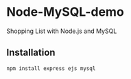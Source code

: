 # Node-MySQL-demo
Shopping List with Node.js and MySQL

## Installation
```
npm install express ejs mysql
```